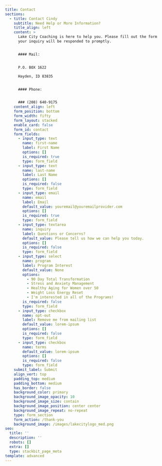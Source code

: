 ```yaml
---
title: Contact
sections:
  - title: Contact Cindy
    subtitle: Need Help or More Information?
    title_align: left
    content: >
      Lake City Coaching is here to help you. Please fill out the form below and
      your inquiry will be responded to promptly.


      #### Mail:


      P.O. BOX 1622

      Hayden, ID 83835


      #### Phone:


      ### (208) 640-9175
    content_align: left
    form_position: bottom
    form_width: fifty
    form_layout: stacked
    enable_card: false
    form_id: contact
    form_fields:
      - input_type: text
        name: first-name
        label: First Name
        options: []
        is_required: true
        type: form_field
      - input_type: text
        name: last-name
        label: Last Name
        options: []
        is_required: false
        type: form_field
      - input_type: email
        name: email
        label: Email
        default_value: youremail@youremailprovider.com
        options: []
        is_required: true
        type: form_field
      - input_type: textarea
        name: inquiry
        label: Questions or Concerns?
        default_value: Please tell us how we can help you today.
        options: []
        is_required: false
        type: form_field
      - input_type: select
        name: program
        label: Program Interest
        default_value: None
        options:
          - 90 Day Total Transformation
          - Stress and Anxiety Management
          - Healthy Aging for Women over 50
          - Weight Loss Energy Reset
          - I'm interested in all of the Programs!
        is_required: false
        type: form_field
      - input_type: checkbox
        name: opt-out
        label: Remove me from mailing list
        default_value: lorem-ipsum
        options: []
        is_required: false
        type: form_field
      - input_type: checkbox
        name: terms
        default_value: lorem-ipsum
        options: []
        is_required: false
        type: form_field
    submit_label: Submit
    align_vert: top
    padding_top: medium
    padding_bottom: medium
    has_border: false
    background_color: primary
    background_image_opacity: 10
    background_image_size: contain
    background_image_position: center center
    background_image_repeat: no-repeat
    type: form_section
    form_action: /thank-you
    background_image: /images/lakecitylogo_med.png
seo:
  title: ''
  description: ''
  robots: []
  extra: []
  type: stackbit_page_meta
template: advanced
---
```

